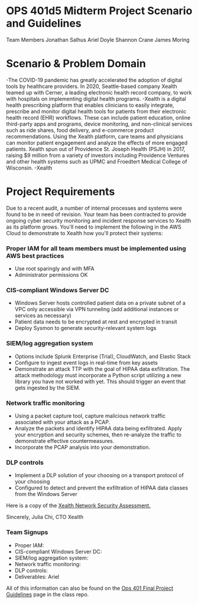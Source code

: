 # OPS 401d5 Midterm Project Scenario and Guidelines
Team Members
Jonathan Salhus
Ariel Doyle
Shannon Crane
James Moring


# Scenario & Problem Domain
-The COVID-19 pandemic has greatly accelerated the adoption of digital tools by healthcare providers. In 2020, Seattle-based company Xealth teamed up with Cerner, a leading electronic health record company, to work with hospitals on implementing digital health programs.
-Xealth is a digital health prescribing platform that enables clinicians to easily integrate, prescribe and monitor digital health tools for patients from their electronic health record (EHR) workflows. These can include patient education, online third-party apps and programs, device monitoring, and non-clinical services such as ride shares, food delivery, and e-commerce product recommendations. Using the Xealth platform, care teams and physicians can monitor patient engagement and analyze the effects of more engaged patients. Xealth spun out of Providence St. Joseph Health (PSJH) in 2017, raising $9 million from a variety of investors including Providence Ventures and other health systems such as UPMC and Froedtert Medical College of Wisconsin. -Xealth

# Project Requirements
Due to a recent audit, a number of internal processes and systems were found to be in need of revision. Your team has been contracted to provide ongoing cyber security monitoring and incident response services to Xealth as its platform grows. You'll need to implement the following in the AWS Cloud to demonstrate to Xealth how you'll protect their systems:
 
### Proper IAM for all team members must be implemented using AWS best practices
- Use root sparingly and with MFA
- Administrator permissions OK

### CIS-compliant Windows Server DC
- Windows Server hosts controlled patient data on a private subnet of a VPC only accessible via VPN tunneling (add additional instances or services as necessary)
- Patient data needs to be encrypted at rest and encrypted in transit
- Deploy Sysmon to generate security-relevant system logs

### SIEM/log aggregation system
- Options include Splunk Enterprise (Trial), CloudWatch, and Elastic Stack
- Configure to ingest event logs in real-time from key assets
- Demonstrate an attack TTP with the goal of HIPAA data exfiltration. The attack methodology must incorporate a Python script utilizing a new library you have not worked with yet. This should trigger an event that gets ingested by the SIEM.

### Network traffic monitoring
- Using a packet capture tool, capture malicious network traffic associated with your attack as a PCAP.
- Analyze the packets and identify HIPAA data being exfiltrated. Apply your encryption and security schemes, then re-analyze the traffic to demonstrate effective countermeasures.
- Incorporate the PCAP analysis into your demonstration.

### DLP controls
- Implement a DLP solution of your choosing on a transport protocol of your choosing
- Configured to detect and prevent the exfiltration of HIPAA data classes from the Windows Server

Here is a copy of the [Xealth Network Security Assessment.](https://www.icloud.com/iclouddrive/0xI962tCmPxawI5W_clmCAHhw#Network_Security_Assessment_-_Xealth)
 
Sincerely, 
Julia Chi, CTO Xealth
 
### Team Signups
  - Proper IAM:
  - CIS-compliant Windows Server DC:
  - SIEM/log aggregation system:
  - Network traffic monitoring:
  - DLP controls:
  - Deliverables: Ariel
 
All of this information can also be found on the [Ops 401 Final Project Guidelines](https://github.com/codefellows/seattle-ops-401d5/blob/main/class-20/project-guidelines.md) page in the class repo. 


